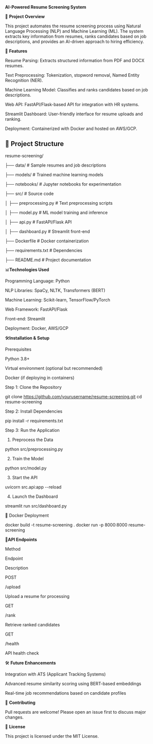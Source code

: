 **AI-Powered Resume Screening System**

📌 **Project Overview**

This project automates the resume screening process using Natural Language Processing (NLP) and Machine Learning (ML). The system extracts key information from resumes, ranks candidates based on job descriptions, and provides an AI-driven approach to hiring efficiency.

🚀 **Features**

Resume Parsing: Extracts structured information from PDF and DOCX resumes.

Text Preprocessing: Tokenization, stopword removal, Named Entity Recognition (NER).

Machine Learning Model: Classifies and ranks candidates based on job descriptions.

Web API: FastAPI/Flask-based API for integration with HR systems.

Streamlit Dashboard: User-friendly interface for resume uploads and ranking.

Deployment: Containerized with Docker and hosted on AWS/GCP.

## 📂 Project Structure

resume-screening/ 

├── data/               # Sample resumes and job descriptions 

├── models/             # Trained machine learning models 

├── notebooks/          # Jupyter notebooks for experimentation 

├── src/                # Source code 

│ ├── preprocessing.py  # Text preprocessing scripts 

│ ├── model.py          # ML model training and inference

│ ├── api.py            # FastAPI/Flask API 

│ ├── dashboard.py      # Streamlit front-end 

├── Dockerfile          # Docker containerization

├── requirements.txt    # Dependencies 

├── README.md           # Project documentation


📊**Technologies Used**

Programming Language: Python

NLP Libraries: SpaCy, NLTK, Transformers (BERT)

Machine Learning: Scikit-learn, TensorFlow/PyTorch

Web Framework: FastAPI/Flask

Front-end: Streamlit

Deployment: Docker, AWS/GCP

🛠️**Installation & Setup**

Prerequisites

Python 3.8+

Virtual environment (optional but recommended)

Docker (if deploying in containers)

Step 1: Clone the Repository

git clone https://github.com/yourusername/resume-screening.git
cd resume-screening

Step 2: Install Dependencies

pip install -r requirements.txt

Step 3: Run the Application

1. Preprocess the Data

python src/preprocessing.py

2. Train the Model

python src/model.py

3. Start the API

uvicorn src.api:app --reload

4. Launch the Dashboard

streamlit run src/dashboard.py

🐳 Docker Deployment

docker build -t resume-screening .
docker run -p 8000:8000 resume-screening

🔗**API Endpoints**

Method

Endpoint

Description

POST

/upload

Upload a resume for processing

GET

/rank

Retrieve ranked candidates

GET

/health

API health check

🛠️ **Future Enhancements**

Integration with ATS (Applicant Tracking Systems)

Advanced resume similarity scoring using BERT-based embeddings

Real-time job recommendations based on candidate profiles

🤝 **Contributing**

Pull requests are welcome! Please open an issue first to discuss major changes.

📜 **License**

This project is licensed under the MIT License.
